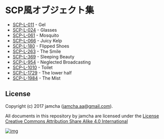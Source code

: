 # SCP風オブジェクト集

-   [SCP-L-011](https://github.com/jamcha-aa/SCP/blob/master/articles/011.md) - Gel
-   [SCP-L-024](https://github.com/jamcha-aa/SCP/blob/master/articles/024.md) - Glasses
-   [SCP-L-061](https://github.com/jamcha-aa/SCP/blob/master/articles/061.md) - Mosquito
-   [SCP-L-066](https://github.com/jamcha-aa/SCP/blob/master/articles/066.md) - Juicy Kelp
-   [SCP-L-180](https://github.com/jamcha-aa/SCP/blob/master/articles/180.md) - Flipped Shoes
-   [SCP-L-263](https://github.com/jamcha-aa/SCP/blob/master/articles/263.md) - The Smile
-   [SCP-L-369](https://github.com/jamcha-aa/SCP/blob/master/articles/369.md) - Sleeping Beauty
-   [SCP-L-954](https://github.com/jamcha-aa/SCP/blob/master/articles/954.md) - Neglected Broadcasting
-   [SCP-L-1010](https://github.com/jamcha-aa/SCP/blob/master/articles/1010.md) - Toilet
-   [SCP-L-1729](https://github.com/jamcha-aa/SCP/blob/master/articles/1729.md) - The lower half
-   [SCP-L-1984](https://github.com/jamcha-aa/SCP/blob/master/articles/1984.md) - The Mist

## License

Copyright (c) 2017 jamcha (jamcha.aa@gmail.com).  

All documents in this repository by jamcha are licensed under the [License Creative Commons Attribution Share Alike 4.0 International](http://creativecommons.org/licenses/by-sa/4.0/deed)  

[![img](http://i.creativecommons.org/l/by-sa/3.0/80x15.png)](http://creativecommons.org/licenses/by-sa/4.0/deed)